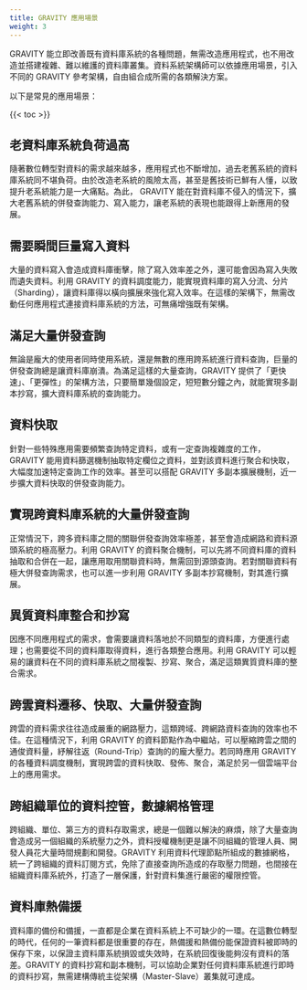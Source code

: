 ```yaml
---
title: GRAVITY 應用場景
weight: 3
---
```


GRAVITY 能立即改善既有資料庫系統的各種問題，無需改造應用程式，也不用改造並搭建複雜、難以維護的資料庫叢集。資料系統架構師可以依據應用場景，引入不同的 GRAVITY 參考架構，自由組合成所需的各類解決方案。

以下是常見的應用場景：

{{< toc >}}

## 老資料庫系統負荷過高

隨著數位轉型對資料的需求越來越多，應用程式也不斷增加，過去老舊系統的資料庫系統同不堪負荷。由於改造老系統的風險太高，甚至是舊技術已鮮有人懂，以致提升老系統能力是一大痛點。為此， GRAVITY 能在對資料庫不侵入的情況下，擴大老舊系統的併發查詢能力、寫入能力，讓老系統的表現也能跟得上新應用的發展。

## 需要瞬間巨量寫入資料

大量的資料寫入會造成資料庫衝擊，除了寫入效率差之外，還可能會因為寫入失敗而遺失資料。利用 GRAVITY 的資料調度能力，能實現資料庫的寫入分流、分片（Sharding），讓資料庫得以橫向擴展來強化寫入效率。在這樣的架構下，無需改動任何應用程式連接資料庫系統的方法，可無痛增強既有架構。

## 滿足大量併發查詢

無論是龐大的使用者同時使用系統，還是無數的應用跨系統進行資料查詢，巨量的併發查詢總是讓資料庫崩潰。為滿足這樣的大量查詢，GRAVITY 提供了「更快速」、「更彈性」的架構方法，只要簡單幾個設定，短短數分鐘之內，就能實現多副本抄寫，擴大資料庫系統的查詢能力。

## 資料快取

針對一些特殊應用需要頻繁查詢特定資料，或有一定查詢複雜度的工作，GRAVITY 能用資料篩選機制抽取特定欄位之資料，並對該資料進行聚合和快取，大幅度加速特定查詢工作的效率。甚至可以搭配 GRAVITY 多副本擴展機制，近一步擴大資料快取的併發查詢能力。

## 實現跨資料庫系統的大量併發查詢

正常情況下，跨多資料庫之間的關聯併發查詢效率極差，甚至會造成網路和資料源頭系統的極高壓力。利用 GRAVITY 的資料聚合機制，可以先將不同資料庫的資料抽取和合併在一起，讓應用取用關聯資料時，無需回到源頭查詢。若對關聯資料有極大併發查詢需求，也可以進一步利用 GRAVITY 多副本抄寫機制，對其進行擴展。

## 異質資料庫整合和抄寫

因應不同應用程式的需求，會需要讓資料落地於不同類型的資料庫，方便進行處理；也需要從不同的資料庫取得資料，進行各類整合應用。利用 GRAVITY 可以輕易的讓資料在不同的資料庫系統之間複製、抄寫、聚合，滿足這類異質資料庫的整合需求。

## 跨雲資料遷移、快取、大量併發查詢

跨雲的資料需求往往造成嚴重的網路壓力，這類跨域、跨網路資料查詢的效率也不佳。在這種情況下，利用 GRAVITY 的資料節點作為中繼站，可以壓縮跨雲之間的通俊資料量，紓解往返（Round-Trip）查詢的的龐大壓力。若同時應用 GRAVITY 的各種資料調度機制，實現跨雲的資料快取、發佈、聚合，滿足於另一個雲端平台上的應用需求。

## 跨組織單位的資料控管，數據網格管理

跨組織、單位、第三方的資料存取需求，總是一個難以解決的麻煩，除了大量查詢會造成另一個組織的系統壓力之外，資料授權機制更是讓不同組織的管理人員、開發人員花大量時間規劃和開發。GRAVITY 利用資料代理節點所組成的數據網格，統一了跨組織的資料訂閱方式，免除了直接查詢所造成的存取壓力問題，也間接在組織資料庫系統外，打造了一層保護，針對資料集進行嚴密的權限控管。

## 資料庫熱備援

資料庫的備份和備援，一直都是企業在資料系統上不可缺少的一環。在這數位轉型的時代，任何的一筆資料都是很重要的存在，熱備援和熱備份能保證資料被即時的保存下來，以保證主資料庫系統損毀或失效時，在系統回復後能夠沒有資料的落差。GRAVITY 的資料抄寫和副本機制，可以協助企業對任何資料庫系統進行即時的資料抄寫，無需建構傳統主從架構（Master-Slave）叢集就可達成。
